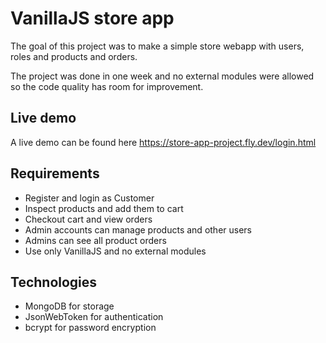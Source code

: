 # VanillaJS store app

The goal of this project was to make a simple store webapp with users, roles and products and orders.

The project was done in one week and no external modules were allowed so the code quality has room for improvement.

## Live demo

A live demo can be found here
https://store-app-project.fly.dev/login.html

## Requirements

- Register and login as Customer
- Inspect products and add them to cart
- Checkout cart and view orders
- Admin accounts can manage products and other users
- Admins can see all product orders
- Use only VanillaJS and no external modules

## Technologies

- MongoDB for storage
- JsonWebToken for authentication
- bcrypt for password encryption
